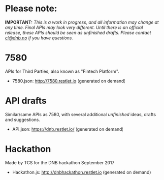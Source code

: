 # Please note:

**IMPORTANT:** _This is a work in progress, and all information may change at any time. Final APIs may look very different. Until there is an official release, these APIs should be seen as unfinished drafts. Please contact cl@dnb.no if you have questions._

# 7580

APIs for Third Parties, also known as "Fintech Platform".

* 7580.json: http://7580.restlet.io (generated on demand)

# API drafts

Similar/same APIs as 7580, with several additional _unfinished_ ideas, drafts and suggestions.

* API.json: https://dnb.restlet.io/ (generated on demand)

# Hackathon
Made by TCS for the DNB hackathon September 2017

* Hackathon.js: http://dnbhackathon.restlet.io (generated on demand)





